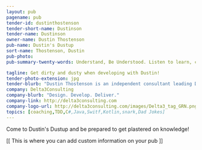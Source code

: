 ```yaml
---
layout: pub
pagename: pub
tender-id: dustinthostenson
tender-short-name: Dustinson
tender-name: Dustinson
owner-name: Dustin Thostenson
pub-name: Dustin's Dustup
sort-name: Thostenson, Dustin
pub-photo: 
pub-summary-twenty-words: Understand, Be Understood. Listen to learn, code cleanly to earn.

tagline: Get dirty and dusty when developing with Dustin!
tender-photo-extension: jpg
tender-blurb: "Dustin Thostenson is an independent consultant leading Delta3Consulting and working with Industrial Logic. He has been a developer, mentor, trainer and  coach for 2 decades. His passion lies in helping people grow and teams deliver. To keep it interesting he helps lead the Iowa .NET User Group and volunteers in Central Iowa. To keep it real he spends time with his wife and 4 kids. To keep it random he tweets @dustinson"
company: Delta3Consulting
company-blurb: "Design. Develop. Deliver."
company-link: http://delta3consulting.com
company-logo-url: http://delta3consulting.com/images/Delta3_tag_GRN.png
topics: [coaching,TDD,C#,Java,Switf,Kotlin,snark,Dad Jokes]
---
```

Come to Dustin's Dustup and be prepared to get plastered on knowledge!

[[ This is where you can add custom information on your pub ]]
